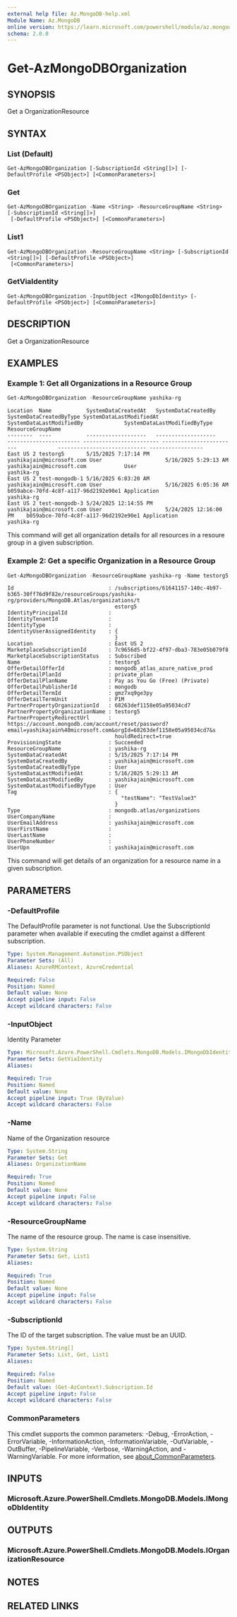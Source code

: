 ```yaml
---
external help file: Az.MongoDB-help.xml
Module Name: Az.MongoDB
online version: https://learn.microsoft.com/powershell/module/az.mongodb/get-azmongodborganization
schema: 2.0.0
---
```


# Get-AzMongoDBOrganization

## SYNOPSIS
Get a OrganizationResource

## SYNTAX

### List (Default)
```
Get-AzMongoDBOrganization [-SubscriptionId <String[]>] [-DefaultProfile <PSObject>] [<CommonParameters>]
```

### Get
```
Get-AzMongoDBOrganization -Name <String> -ResourceGroupName <String> [-SubscriptionId <String[]>]
 [-DefaultProfile <PSObject>] [<CommonParameters>]
```

### List1
```
Get-AzMongoDBOrganization -ResourceGroupName <String> [-SubscriptionId <String[]>] [-DefaultProfile <PSObject>]
 [<CommonParameters>]
```

### GetViaIdentity
```
Get-AzMongoDBOrganization -InputObject <IMongoDbIdentity> [-DefaultProfile <PSObject>] [<CommonParameters>]
```

## DESCRIPTION
Get a OrganizationResource

## EXAMPLES

### Example 1: Get all Organizations in a Resource Group
```powershell
Get-AzMongoDBOrganization -ResourceGroupName yashika-rg
```

```output
Location  Name           SystemDataCreatedAt   SystemDataCreatedBy       SystemDataCreatedByType SystemDataLastModifiedAt SystemDataLastModifiedBy             SystemDataLastModifiedByType ResourceGroupName
--------  ----           -------------------   -------------------       ----------------------- ------------------------ ------------------------             ---------------------------- -----------------
East US 2 testorg5       5/15/2025 7:17:14 PM  yashikajain@microsoft.com User                    5/16/2025 5:29:13 AM     yashikajain@microsoft.com            User                         yashika-rg
East US 2 test-mongodb-1 5/16/2025 6:03:20 AM  yashikajain@microsoft.com User                    5/16/2025 6:05:36 AM     b059abce-70fd-4c8f-a117-96d2192e90e1 Application                  yashika-rg
East US 2 test-mongodb-3 5/24/2025 12:14:55 PM yashikajain@microsoft.com User                    5/24/2025 12:16:00 PM    b059abce-70fd-4c8f-a117-96d2192e90e1 Application                  yashika-rg
```

This command will get all organization details for all resources in a resoure group in a given subscription.

### Example 2: Get a specific Organization in a Resource Group
```powershell
Get-AzMongoDBOrganization -ResourceGroupName yashika-rg -Name testorg5
```

```output
Id                              : /subscriptions/61641157-140c-4b97-b365-30ff76d9f82e/resourceGroups/yashika-rg/providers/MongoDB.Atlas/organizations/t
                                  estorg5
IdentityPrincipalId             :
IdentityTenantId                :
IdentityType                    :
IdentityUserAssignedIdentity    : {
                                  }
Location                        : East US 2
MarketplaceSubscriptionId       : 7c9656d5-bf22-4f97-dba3-783e05b079f8
MarketplaceSubscriptionStatus   : Subscribed
Name                            : testorg5
OfferDetailOfferId              : mongodb_atlas_azure_native_prod
OfferDetailPlanId               : private_plan
OfferDetailPlanName             : Pay as You Go (Free) (Private)
OfferDetailPublisherId          : mongodb
OfferDetailTermId               : gmz7xq9ge3py
OfferDetailTermUnit             : P1M
PartnerPropertyOrganizationId   : 68263def1158e05a95034cd7
PartnerPropertyOrganizationName : testorg5
PartnerPropertyRedirectUrl      : https://account.mongodb.com/account/reset/password?email=yashikajain%40microsoft.com&orgId=68263def1158e05a95034cd7&s
                                  houldRedirect=true
ProvisioningState               : Succeeded
ResourceGroupName               : yashika-rg
SystemDataCreatedAt             : 5/15/2025 7:17:14 PM
SystemDataCreatedBy             : yashikajain@microsoft.com
SystemDataCreatedByType         : User
SystemDataLastModifiedAt        : 5/16/2025 5:29:13 AM
SystemDataLastModifiedBy        : yashikajain@microsoft.com
SystemDataLastModifiedByType    : User
Tag                             : {
                                    "testName": "TestValue3"
                                  }
Type                            : mongodb.atlas/organizations
UserCompanyName                 :
UserEmailAddress                : yashikajain@microsoft.com
UserFirstName                   :
UserLastName                    :
UserPhoneNumber                 :
UserUpn                         : yashikajain@microsoft.com
```

This command will get details of an organization for a resource name in a given subscription.

## PARAMETERS

### -DefaultProfile
The DefaultProfile parameter is not functional.
Use the SubscriptionId parameter when available if executing the cmdlet against a different subscription.

```yaml
Type: System.Management.Automation.PSObject
Parameter Sets: (All)
Aliases: AzureRMContext, AzureCredential

Required: False
Position: Named
Default value: None
Accept pipeline input: False
Accept wildcard characters: False
```

### -InputObject
Identity Parameter

```yaml
Type: Microsoft.Azure.PowerShell.Cmdlets.MongoDB.Models.IMongoDbIdentity
Parameter Sets: GetViaIdentity
Aliases:

Required: True
Position: Named
Default value: None
Accept pipeline input: True (ByValue)
Accept wildcard characters: False
```

### -Name
Name of the Organization resource

```yaml
Type: System.String
Parameter Sets: Get
Aliases: OrganizationName

Required: True
Position: Named
Default value: None
Accept pipeline input: False
Accept wildcard characters: False
```

### -ResourceGroupName
The name of the resource group.
The name is case insensitive.

```yaml
Type: System.String
Parameter Sets: Get, List1
Aliases:

Required: True
Position: Named
Default value: None
Accept pipeline input: False
Accept wildcard characters: False
```

### -SubscriptionId
The ID of the target subscription.
The value must be an UUID.

```yaml
Type: System.String[]
Parameter Sets: List, Get, List1
Aliases:

Required: False
Position: Named
Default value: (Get-AzContext).Subscription.Id
Accept pipeline input: False
Accept wildcard characters: False
```

### CommonParameters
This cmdlet supports the common parameters: -Debug, -ErrorAction, -ErrorVariable, -InformationAction, -InformationVariable, -OutVariable, -OutBuffer, -PipelineVariable, -Verbose, -WarningAction, and -WarningVariable. For more information, see [about_CommonParameters](http://go.microsoft.com/fwlink/?LinkID=113216).

## INPUTS

### Microsoft.Azure.PowerShell.Cmdlets.MongoDB.Models.IMongoDbIdentity

## OUTPUTS

### Microsoft.Azure.PowerShell.Cmdlets.MongoDB.Models.IOrganizationResource

## NOTES

## RELATED LINKS
